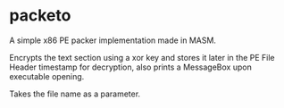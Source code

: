 # packeto
A simple x86 PE packer implementation made in MASM.

Encrypts the text section using a xor key and stores it later in the PE File Header timestamp for decryption, also prints a MessageBox upon executable opening.

Takes the file name as a parameter.
